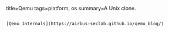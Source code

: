 title=Qemu
tags=platform, os
summary=A Unix clone.
~~~~~~

[Qemu Internals](https://airbus-seclab.github.io/qemu_blog/)
